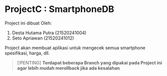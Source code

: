 # ProjectC : SmartphoneDB
Project ini dibuat Oleh:
1. Desta Hutama Putra (21520241004)
2. Seto Apriawan (21520241012)

Project  akan membuat aplikasi untuk mengecek semua smartphone spesifikasi, harga, dll.

> [!PENTING]
> **Terdapat beberapa Branch yang dipakai pada Project ini agar lebih mudah merollback jika ada kesalahan**

